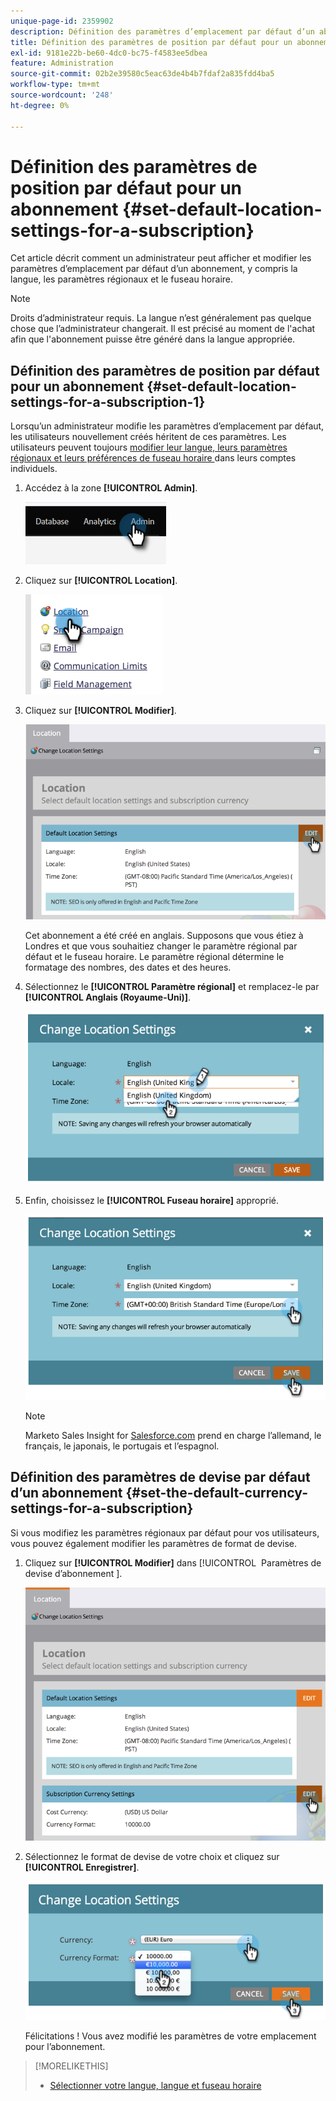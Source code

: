 ```yaml
---
unique-page-id: 2359902
description: Définition des paramètres d’emplacement par défaut d’un abonnement - Documents Marketo - Documentation du produit
title: Définition des paramètres de position par défaut pour un abonnement
exl-id: 9181e22b-be60-4dc0-bc75-f4583ee5dbea
feature: Administration
source-git-commit: 02b2e39580c5eac63de4b4b7fdaf2a835fdd4ba5
workflow-type: tm+mt
source-wordcount: '248'
ht-degree: 0%

---
```


# Définition des paramètres de position par défaut pour un abonnement {#set-default-location-settings-for-a-subscription}

Cet article décrit comment un administrateur peut afficher et modifier les paramètres d’emplacement par défaut d’un abonnement, y compris la langue, les paramètres régionaux et le fuseau horaire.

>[!NOTE]
>
>Droits d’administrateur requis. La langue n’est généralement pas quelque chose que l’administrateur changerait. Il est précisé au moment de l&#39;achat afin que l&#39;abonnement puisse être généré dans la langue appropriée.

## Définition des paramètres de position par défaut pour un abonnement {#set-default-location-settings-for-a-subscription-1}

Lorsqu’un administrateur modifie les paramètres d’emplacement par défaut, les utilisateurs nouvellement créés héritent de ces paramètres. Les utilisateurs peuvent toujours [ modifier leur langue, leurs paramètres régionaux et leurs préférences de fuseau horaire ](/help/marketo/product-docs/administration/settings/select-your-language-locale-and-time-zone.md) dans leurs comptes individuels.

1. Accédez à la zone **[!UICONTROL Admin]**.

   ![](assets/set-default-location-settings-for-a-subscription-1.png)

1. Cliquez sur **[!UICONTROL Location]**.

   ![](assets/set-default-location-settings-for-a-subscription-2.png)

1. Cliquez sur **[!UICONTROL Modifier]**.

   ![](assets/set-default-location-settings-for-a-subscription-3.png)

   Cet abonnement a été créé en anglais. Supposons que vous étiez à Londres et que vous souhaitiez changer le paramètre régional par défaut et le fuseau horaire. Le paramètre régional détermine le formatage des nombres, des dates et des heures.

1. Sélectionnez le **[!UICONTROL Paramètre régional]** et remplacez-le par **[!UICONTROL Anglais (Royaume-Uni)]**.

   ![](assets/set-default-location-settings-for-a-subscription-4.png)

1. Enfin, choisissez le **[!UICONTROL Fuseau horaire]** approprié.

   ![](assets/set-default-location-settings-for-a-subscription-5.png)

   >[!NOTE]
   >
   >Marketo Sales Insight for [Salesforce.com](https://salesforce.com/) prend en charge l’allemand, le français, le japonais, le portugais et l’espagnol.

## Définition des paramètres de devise par défaut d’un abonnement {#set-the-default-currency-settings-for-a-subscription}

Si vous modifiez les paramètres régionaux par défaut pour vos utilisateurs, vous pouvez également modifier les paramètres de format de devise.

1. Cliquez sur **[!UICONTROL Modifier]** dans [!UICONTROL &#x200B; Paramètres de devise d’abonnement &#x200B;].

   ![](assets/set-default-location-settings-for-a-subscription-6.png)

1. Sélectionnez le format de devise de votre choix et cliquez sur **[!UICONTROL Enregistrer]**.

   ![](assets/set-default-location-settings-for-a-subscription-7.png)

   Félicitations ! Vous avez modifié les paramètres de votre emplacement pour l’abonnement.

>[!MORELIKETHIS]
>
>* [Sélectionner votre langue, langue et fuseau horaire](/help/marketo/product-docs/administration/settings/select-your-language-locale-and-time-zone.md)
